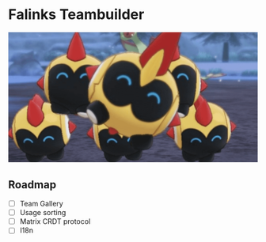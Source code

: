 # Falinks Teambuilder

<a href="https://creativedesignsguru.com/demo/Nextjs-Boilerplate/"><img src="public/assets/images/hero.png?raw=true" alt="Falinks Teambuilder"></a>

## Roadmap

- [ ] Team Gallery
- [ ] Usage sorting
- [ ] Matrix CRDT protocol
- [ ] I18n
